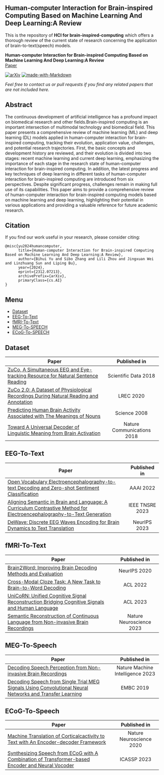 ## Human-computer Interaction for Brain-inspired Computing Based on Machine Learning And Deep Learning:A Review
This is the repository of **HCI for brain-inspired-computing** which offers a thorough review of the current state of research concerning the application of brain-to-text(speech) models.

**Human-computer Interaction for Brain-inspired Computing Based on Machine Learning And Deep Learning:A Review**  
[Paper](http://arxiv.org/abs/2312.07213)
 
[![arXiv](https://img.shields.io/badge/arXiv-2312.07213-b31b1b.svg)](http://arxiv.org/abs/2312.07213) 
[![made-with-Markdown](https://img.shields.io/badge/Made%20with-Markdown-1f425f.svg)](http://commonmark.org)


*Feel free to contact us or pull requests if you find any related papers that are not included here.*


## Abstract
The continuous development of artificial intelligence has a profound impact on biomedical research and other fields.Brain-inspired computing is an important intersection of multimodal technology and biomedical field. This paper presents a comprehensive review of machine learning (ML) and deep learning (DL) models applied in human-computer interaction for brain-inspired computing, tracking their evolution, application value, challenges, and potential research trajectories. First, the basic concepts and development history are reviewed, and their evolution is divided into two stages: recent machine learning and current deep learning, emphasizing the importance of each stage in the research state of human-computer interaction for brain-inspired computing. In addition, the latest progress and key techniques of deep learning in different tasks of human-computer interaction for brain-inspired computing are introduced from six perspectives. Despite significant progress, challenges remain in making full use of its capabilities. This paper aims to provide a comprehensive review of human-computer interaction for brain-inspired computing models based on machine learning and deep learning, highlighting their potential in various applications and providing a valuable reference for future academic research. 

## Citation
If you find our work useful in your research, please consider citing:
```
@misc{yu2024humancomputer,
      title={Human-computer Interaction for Brain-inspired Computing Based on Machine Learning And Deep Learning:A Review}, 
      author={Bihui Yu and Sibo Zhang and Lili Zhou and Jingxuan Wei and Linzhuang Sun and Liping Bu},
      year={2024},
      eprint={2312.07213},
      archivePrefix={arXiv},
      primaryClass={cs.AI}
}
```


## Menu
- [Dataset](#dataset)
- [EEG-To-Text](#eeg-to-text)
- [fMRI-To-Text](#fmri-to-text)
- [MEG-To-SPEECH](#meg-to-speech)
- [ECoG-To-SPEECH](#ecog-to-speech)
<!-- - [CogniVal](#cognival) -->


## Dataset
|Paper|Published in|
|---|:---:|
|[ZuCo, A Simultaneous EEG and Eye-tracking Resource for Natural Sentence Reading](http://arxiv.org/abs/1405.4053v2)|Scientific Data 2018|
|[ZuCo 2.0: A Dataset of Physiological Recordings During Natural Reading and Annotation](https://aclanthology.org/2020.lrec-1.18)|LREC 2020|
|[Predicting Human Brain Activity Associated with The Meanings of Nouns](https://www.science.org/doi/10.1126/science.1152876)|Science 2008|
|[Toward A Universal Decoder of Linguistic Meaning from Brain Activation](https://www.nature.com/articles/s41467-018-03068-4)|Nature Communications 2018|

## EEG-To-Text
|Paper|Published in|
|---|:---:|
|[Open Vocabulary Electroencephalography-to-text Decoding and Zero-shot Sentiment Classification](https://ojs.aaai.org/index.php/AAAI/article/view/20472)|AAAI 2022|
|[Aligning Semantic in Brain and Language: A Curriculum Contrastive Method for Electroencephalography-to-Text Generation](https://ieeexplore.ieee.org/document/10248031)|IEEE TNSRE 2023|
|[DeWave: Discrete EEG Waves Encoding for Brain Dynamics to Text Translation](https://arxiv.org/abs/2309.14030)|NeurIPS 2023|

## fMRI-To-Text
|Paper|Published in|
|---|:---:|
|[Brain2Word: Improving Brain Decoding Methods and Evaluation](https://nips.cc/virtual/2020/20629)|NeurIPS 2020|
|[Cross-Modal Cloze Task: A New Task to Brain-to-Word Decoding](https://aclanthology.org/2022.findings-acl.54)|ACL 2022|
|[UniCoRN: Unified Cognitive Signal Reconstruction Bridging Cognitive Signals and Human Language](https://aclanthology.org/2023.acl-long.741/)|ACL 2023|
|[Semantic Reconstruction of Continuous Language from Non-invasive Brain Recordings](https://www.biorxiv.org/content/10.1101/2022.09.29.509744v1)|Nature Neuroscience 2023|

## MEG-To-Speech
|Paper|Published in|
|---|:---:|
|[Decoding Speech Perception from Non-invasive Brain Recordings](https://www.nature.com/articles/s42256-023-00714-5)|Nature Machine Intelligence 2023|
|[Decoding Speech from Single Trial MEG Signals Using Convolutional Neural Networks and Transfer Learning](https://ieeexplore.ieee.org/document/8857874)|EMBC 2019|

## ECoG-To-Speech
|Paper|Published in|
|---|:---:|
|[Machine Translation of Corticalcactivity to Text with An Encoder-decoder Framework](https://www.biorxiv.org/content/10.1101/708206v1)|Nature Neuroscience 2020|
|[Synthesizing Speech from ECoG with A Combination of Transformer-based Encoder and Neural Vocoder](https://ieeexplore.ieee.org/abstract/document/10097004)|ICASSP 2023|

<!-- ## CogniVal
|Paper|Published in|
|---|:---:|
|[CogniVal: A Framework for Cognitive Word Embedding Evaluation](https://www.biorxiv.org/content/10.1101/708206v1)|Nature Neuroscience 2020| -->

